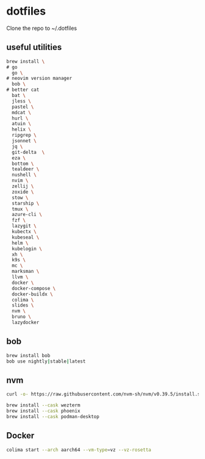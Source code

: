 # dotfiles

Clone the repo to ~/.dotfiles

## useful utilities

```bash
brew install \
# go
  go \
# neovim version manager
  bob \
# better cat
  bat \
  jless \
  pastel \
  mdcat \
  hurl \
  atuin \
  helix \
  ripgrep \
  jsonnet \
  jq \
  git-delta  \
  eza \
  bottom \
  tealdeer \
  nushell \ 
  nvim \
  zellij \
  zoxide \
  stow \
  starship \
  tmux \
  azure-cli \
  fzf \
  lazygit \
  kubectx \
  kubeseal \
  helm \
  kubelogin \
  xh \
  k9s \
  mc \
  marksman \
  llvm \
  docker \
  docker-compose \
  docker-buildx \
  colima \
  slides \
  nvm \
  bruno \
  lazydocker
```

## bob

```bash
brew install bob
bob use nightly|stable|latest
```

## nvm

```bash
curl -o- https://raw.githubusercontent.com/nvm-sh/nvm/v0.39.5/install.sh | bash
```

```bash
brew install --cask wezterm
brew install --cask phoenix
brew install --cask podman-desktop
```

## Docker

```bash
colima start --arch aarch64 --vm-type=vz --vz-rosetta
```
